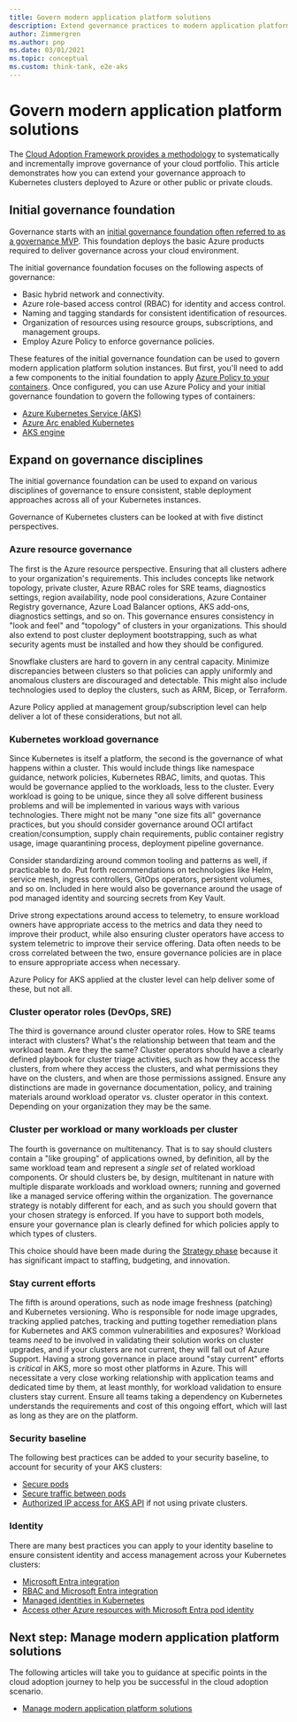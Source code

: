 ```yaml
---
title: Govern modern application platform solutions
description: Extend governance practices to modern application platform instances
author: Zimmergren
ms.author: pnp
ms.date: 03/01/2021
ms.topic: conceptual
ms.custom: think-tank, e2e-aks
---
```


<!-- docutune:ignore "public container registry" -->

# Govern modern application platform solutions

The [Cloud Adoption Framework provides a methodology](../../govern/index.md) to systematically and incrementally improve governance of your cloud portfolio. This article demonstrates how you can extend your governance approach to Kubernetes clusters deployed to Azure or other public or private clouds.

## Initial governance foundation

Governance starts with an [initial governance foundation often referred to as a governance MVP](../../govern/initial-foundation.md). This foundation deploys the basic Azure products required to deliver governance across your cloud environment.

The initial governance foundation focuses on the following aspects of governance:

- Basic hybrid network and connectivity.
- Azure role-based access control (RBAC) for identity and access control.
- Naming and tagging standards for consistent identification of resources.
- Organization of resources using resource groups, subscriptions, and management groups.
- Employ Azure Policy to enforce governance policies.

These features of the initial governance foundation can be used to govern modern application platform solution instances. But first, you'll need to add a few components to the initial foundation to apply [Azure Policy to your containers](/azure/governance/policy/concepts/policy-for-kubernetes?bc=/azure/cloud-adoption-framework/_bread/toc.json&toc=/azure/cloud-adoption-framework/toc.json). Once configured, you can use Azure Policy and your initial governance foundation to govern the following types of containers:

- [Azure Kubernetes Service (AKS)](/azure/aks/intro-kubernetes?bc=/azure/cloud-adoption-framework/_bread/toc.json&toc=/azure/cloud-adoption-framework/toc.json)
- [Azure Arc enabled Kubernetes](/azure/azure-arc/kubernetes/overview?bc=/azure/cloud-adoption-framework/_bread/toc.json&toc=/azure/cloud-adoption-framework/toc.json)
- [AKS engine](https://github.com/Azure/aks-engine/blob/master/docs/README.md)

## Expand on governance disciplines

The initial governance foundation can be used to expand on various disciplines of governance to ensure consistent, stable deployment approaches across all of your Kubernetes instances.

Governance of Kubernetes clusters can be looked at with five distinct perspectives.

### Azure resource governance

The first is the Azure resource perspective. Ensuring that all clusters adhere to your organization's requirements. This includes concepts like network topology, private cluster, Azure RBAC roles for SRE teams, diagnostics settings, region availability, node pool considerations, Azure Container Registry governance, Azure Load Balancer options, AKS add-ons, diagnostics settings, and so on. This governance ensures consistency in "look and feel" and "topology" of clusters in your organizations. This should also extend to post cluster deployment bootstrapping, such as what security agents must be installed and how they should be configured.

Snowflake clusters are hard to govern in any central capacity. Minimize discrepancies between clusters so that policies can apply uniformly and anomalous clusters are discouraged and detectable. This might also include technologies used to deploy the clusters, such as ARM, Bicep, or Terraform.

Azure Policy applied at management group/subscription level can help deliver a lot of these considerations, but not all.

### Kubernetes workload governance

Since Kubernetes is itself a platform, the second is the governance of what happens within a cluster. This would include things like namespace guidance, network policies, Kubernetes RBAC, limits, and quotas. This would be governance applied to the workloads, less to the cluster. Every workload is going to be unique, since they all solve different business problems and will be implemented in various ways with various technologies. There might not be many "one size fits all" governance practices, but you should consider governance around OCI artifact creation/consumption, supply chain requirements, public container registry usage, image quarantining process, deployment pipeline governance.

Consider standardizing around common tooling and patterns as well, if practicable to do. Put forth recommendations on technologies like Helm, service mesh, ingress controllers, GitOps operators, persistent volumes, and so on. Included in here would also be governance around the usage of pod managed identity and sourcing secrets from Key Vault.

Drive strong expectations around access to telemetry, to ensure workload owners have appropriate access to the metrics and data they need to improve their product, while also ensuring cluster operators have access to system telemetric to improve their service offering. Data often needs to be cross correlated between the two, ensure governance policies are in place to ensure appropriate access when necessary.

Azure Policy for AKS applied at the cluster level can help deliver some of these, but not all.

### Cluster operator roles (DevOps, SRE)

The third is governance around cluster operator roles. How to SRE teams interact with clusters? What's the relationship between that team and the workload team. Are they the same? Cluster operators should have a clearly defined playbook for cluster triage activities, such as how they access the clusters, from where they access the clusters, and what permissions they have on the clusters, and when are those permissions assigned. Ensure any distinctions are made in governance documentation, policy, and training materials around workload operator vs. cluster operator in this context. Depending on your organization they may be the same.

### Cluster per workload or many workloads per cluster

The fourth is governance on multitenancy. That is to say should clusters contain a "like grouping" of applications owned, by definition, all by the same workload team and represent a *single set* of related workload components. Or should clusters be, by design, multitenant in nature with multiple disparate workloads and workload owners; running and governed like a managed service offering within the organization. The governance strategy is notably different for each, and as such you should govern that your chosen strategy is enforced. If you have to support both models, ensure your governance plan is clearly defined for which policies apply to which types of clusters.

This choice should have been made during the [Strategy phase](./strategy.md) because it has significant impact to staffing, budgeting, and innovation.

### Stay current efforts

The fifth is around operations, such as node image freshness (patching) and Kubernetes versioning. Who is responsible for node image upgrades, tracking applied patches, tracking and putting together remediation plans for Kubernetes and AKS common vulnerabilities and exposures? Workload teams *need* to be involved in validating their solution works on cluster upgrades, and if your clusters are not current, they will fall out of Azure Support. Having a strong governance in place around "stay current" efforts is *critical* in AKS, more so most other platforms in Azure. This will necessitate a very close working relationship with application teams and dedicated time by them, at least monthly, for workload validation to ensure clusters stay current. Ensure all teams taking a dependency on Kubernetes understands the requirements and cost of this ongoing effort, which will last as long as they are on the platform.

### Security baseline

The following best practices can be added to your security baseline, to account for security of your AKS clusters:

- [Secure pods](/azure/aks/use-azure-policy?bc=/azure/cloud-adoption-framework/_bread/toc.json&toc=/azure/cloud-adoption-framework/toc.json)
- [Secure traffic between pods](/azure/aks/use-network-policies?bc=/azure/cloud-adoption-framework/_bread/toc.json&toc=/azure/cloud-adoption-framework/toc.json)
- [Authorized IP access for AKS API](/azure/aks/api-server-authorized-ip-ranges?bc=/azure/cloud-adoption-framework/_bread/toc.json&toc=/azure/cloud-adoption-framework/toc.json) if not using private clusters.

### Identity

There are many best practices you can apply to your identity baseline to ensure consistent identity and access management across your Kubernetes clusters:

- [Microsoft Entra integration](/azure/aks/managed-aad?bc=/azure/cloud-adoption-framework/_bread/toc.json&toc=/azure/cloud-adoption-framework/toc.json)
- [RBAC and Microsoft Entra integration](/azure/aks/azure-ad-rbac?bc=/azure/cloud-adoption-framework/_bread/toc.json&toc=/azure/cloud-adoption-framework/toc.json)
- [Managed identities in Kubernetes](/azure/aks/use-managed-identity?bc=/azure/cloud-adoption-framework/_bread/toc.json&toc=/azure/cloud-adoption-framework/toc.json)
- [Access other Azure resources with Microsoft Entra pod identity](/azure/aks/use-azure-ad-pod-identity?bc=/azure/cloud-adoption-framework/_bread/toc.json&toc=/azure/cloud-adoption-framework/toc.json)

## Next step: Manage modern application platform solutions

The following articles will take you to guidance at specific points in the cloud adoption journey to help you be successful in the cloud adoption scenario.

- [Manage modern application platform solutions](./manage.md)
